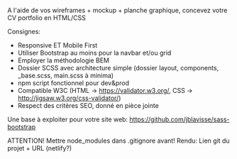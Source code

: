 A l'aide de vos wireframes + mockup + planche graphique, concevez votre CV portfolio en HTML/CSS

Consignes:
- Responsive ET Mobile First
- Utiliser Bootstrap au moins pour la navbar et/ou grid
- Employer la méthodologie BEM
- Dossier SCSS avec architecture simple  (dossier layout, components, _base.scss, main.scss à minima)
- npm script fonctionnel pour dev&prod
- Compatible W3C (HTML -> https://validator.w3.org/, CSS -> http://jigsaw.w3.org/css-validator/)
- Respect des critères SEO, donné en pièce jointe

Une base à exploiter pour votre site web: https://github.com/jblavisse/sass-bootstrap

ATTENTION! Mettre node_modules dans .gitignore avant!
Rendu: Lien git du projet + URL (netlify?)